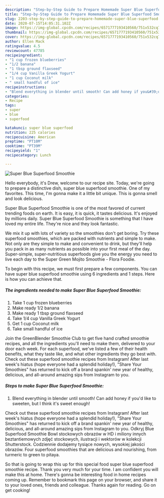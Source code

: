 ```yaml
---
description: "Step-by-Step Guide to Prepare Homemade Super Blue Superfood Smoothie"
title: "Step-by-Step Guide to Prepare Homemade Super Blue Superfood Smoothie"
slug: 2203-step-by-step-guide-to-prepare-homemade-super-blue-superfood-smoothie
date: 2020-07-15T14:05:31.102Z
image: https://img-global.cpcdn.com/recipes/6571777193410560/751x532cq70/super-blue-superfood-smoothie-recipe-main-photo.jpg
thumbnail: https://img-global.cpcdn.com/recipes/6571777193410560/751x532cq70/super-blue-superfood-smoothie-recipe-main-photo.jpg
cover: https://img-global.cpcdn.com/recipes/6571777193410560/751x532cq70/super-blue-superfood-smoothie-recipe-main-photo.jpg
author: Ellen Mack
ratingvalue: 4.5
reviewcount: 47785
recipeingredient:
- "1 cup frozen blueberries"
- "1/2 banana"
- "1 tbsp ground flaxseed"
- "1/4 cup Vanilla Greek Yogurt"
- "1 cup Coconut milk"
- " small handful of ice"
recipeinstructions:
- "Blend everything in blender until smooth! Can add honey if you&#39;d like to sweeten,  but I think it&#39;s sweet enough!"
categories:
- Recipe
tags:
- super
- blue
- superfood

katakunci: super blue superfood 
nutrition: 225 calories
recipecuisine: American
preptime: "PT10M"
cooktime: "PT39M"
recipeyield: "1"
recipecategory: Lunch

---
```



![Super Blue Superfood Smoothie](https://img-global.cpcdn.com/recipes/6571777193410560/751x532cq70/super-blue-superfood-smoothie-recipe-main-photo.jpg)

Hello everybody, it's Drew, welcome to our recipe site. Today, we're going to prepare a distinctive dish, super blue superfood smoothie. One of my favorites. This time, I'm gonna make it a little bit unique. This is gonna smell and look delicious.

Super Blue Superfood Smoothie is one of the most favored of current trending foods on earth. It is easy, it is quick, it tastes delicious. It's enjoyed by millions daily. Super Blue Superfood Smoothie is something that I have loved my entire life. They're nice and they look fantastic.

We mix it up with lots of variety so the smoothies don&#39;t get boring. Try these superfood smoothies, which are packed with nutrients and simple to make. Not only are they simple to make and convenient to drink, but they&#39;ll help you pack in as many nutrients as possible into your first meal of the day. Super-simple, super-nutritious superfoods give you the energy you need to live each day to the Super Green Mojito Smoothie - Flora Foodie.


To begin with this recipe, we must first prepare a few components. You can have super blue superfood smoothie using 6 ingredients and 1 steps. Here is how you can achieve that.

<!--inarticleads1-->

##### The ingredients needed to make Super Blue Superfood Smoothie:

1. Take 1 cup frozen blueberries
1. Make ready 1/2 banana
1. Make ready 1 tbsp ground flaxseed
1. Take 1/4 cup Vanilla Greek Yogurt
1. Get 1 cup Coconut milk
1. Take  small handful of ice


Join the GreenBlender Smoothie Club to get five hand crafted smoothie recipes, and all the ingredients you&#39;ll need to make them, delivered to your door each week. For each superfood, we&#39;ve listed a few of their health benefits, what they taste like, and what other ingredients they go best with. Check out these superfood smoothie recipes from Instagram! After last week&#39;s hiatus (hope everyone had a splendid holiday!), &#34;Share Your Smoothies&#34; has returned to kick off a brand spankin&#39; new year of healthy, delicious, and all-around amazing sips from Instagram to you. 

<!--inarticleads2-->

##### Steps to make Super Blue Superfood Smoothie:

1. Blend everything in blender until smooth! Can add honey if you&#39;d like to sweeten,  but I think it&#39;s sweet enough!


Check out these superfood smoothie recipes from Instagram! After last week&#39;s hiatus (hope everyone had a splendid holiday!), &#34;Share Your Smoothies&#34; has returned to kick off a brand spankin&#39; new year of healthy, delicious, and all-around amazing sips from Instagram to you. Odkryj Blue Superfood Smoothie Bowl stockowych obrazów w HD i miliony innych beztantiemowych zdjęć stockowych, ilustracji i wektorów w kolekcji Shutterstock. Codziennie dodajemy tysiące nowych, wysokiej jakości obrazów. Four superfood smoothies that are delicious and nourishing, from turmeric to green to pitaya. 

So that is going to wrap this up for this special food super blue superfood smoothie recipe. Thank you very much for your time. I am confident you will make this at home. There's gonna be interesting food in home recipes coming up. Remember to bookmark this page on your browser, and share it to your loved ones, friends and colleague. Thanks again for reading. Go on get cooking!
